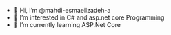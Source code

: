 - 👋 Hi, I’m @mahdi-esmaeilzadeh-a
- 👀 I’m interested in C# and asp.net core Programming
- 🌱 I’m currently learning ASP.Net Core

<!---
mahdi-esmaeilzadeh-a/mahdi-esmaeilzadeh-a is a ✨ special ✨ repository because its `README.md` (this file) appears on your GitHub profile.
You can click the Preview link to take a look at your changes.
--->
